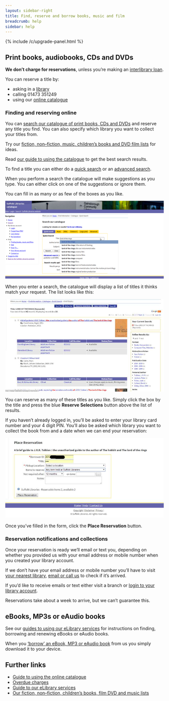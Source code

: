 ```yaml
---
layout: sidebar-right
title: Find, reserve and borrow books, music and film
breadcrumb: help
sidebar: help
---
```


{% include /c/upgrade-panel.html %}

## Print books, audiobooks, CDs and DVDs

**We don&#8217;t charge for reservations**, unless you&#8217;re making an [interlibrary loan](/help/reservations-requests-inter-library-loans/).

You can reserve a title by:

- asking in a [library](/libraries)
- calling 01473 351249
- using our [online catalogue](https://suffolk.spydus.co.uk)

### Finding and reserving online

You can [search our catalogue of print books, CDs and DVDs](https://suffolk.spydus.co.uk/cgi-bin/spydus.exe/MSGTRN/OPAC/BSEARCH) and reserve any title you find. You can also specify which library you want to collect your titles from.

Try our [fiction, non–fiction, music, children&#8217;s books and DVD film lists](/new-suggestions) for ideas.

Read [our guide to using the catalogue](/help/using-our-online-catalogue/ "Using our online catalogue") to get the best search results.

To find a title you can either do a [quick search](https://suffolk.spydus.co.uk/cgi-bin/spydus.exe/MSGTRN/OPAC/BSEARCH) or an [advanced search](https://suffolk.spydus.co.uk/cgi-bin/spydus.exe/MSGTRN/OPAC/COMB).

When you perform a search the catalogue will make suggestions as you type. You can either click on one of the suggestions or ignore them.

You can fill in as many or as few of the boxes as you like.

<img src="/images/help/catalogue.jpg" alt="Screenshot of the catalogue quick search box" />

When you enter a search, the catalogue will display a list of titles it thinks match your request. The list looks like this:

<img src="/images/help/results-list.jpg" alt="Search results" />

You can reserve as many of these titles as you like. Simply click the box by the title and press the blue **Reserve Selections** button above the list of results.

If you haven&#8217;t already logged in, you&#8217;ll be asked to enter your library card number and your 4 digit PIN. You&#8217;ll also be asked which library you want to collect the book from and a date when we can end your reservation:

<img src="/images/help/login.jpg" alt="Login form" />

Once you&#8217;ve filled in the form, click the **Place Reservation** button.

### Reservation notifications and collections

Once your reservation is ready we&#8217;ll email or text you, depending on whether you provided us with your email address or mobile number when you created your library account.

If we don&#8217;t have your email address or mobile number you&#8217;ll have to visit [your nearest library](/libraries/), [email or call us](/contact/) to check if it&#8217;s arrived.

If you&#8217;d like to receive emails or text either visit a branch or [login to your library account](https://suffolk.spydus.co.uk/cgi-bin/spydus.exe/MSGTRN/OPAC/LOGINB).

Reservations take about a week to arrive, but we can&#8217;t guarantee this.

## eBooks, MP3s or eAudio books

See our [guides to using our eLibrary services](/elibrary) for instructions on finding, borrowing and renewing eBooks or eAudio books.

When you [‘borrow’ an eBook, MP3 or eAudio book](/elibrary/) from us you simply download it to your device.

## Further links

* [Guide to using the online catalogue](/help/using-our-online-catalogue/)
* [Overdue charges](/help/book-cd-audiobook-game-dvd-borrowing-overdues/)
* [Guide to our eLibrary services](/elibrary/)
* [Our fiction, non–fiction, children&#8217;s books, film DVD and music lists](/new-suggestions "Book, music and film lists")
